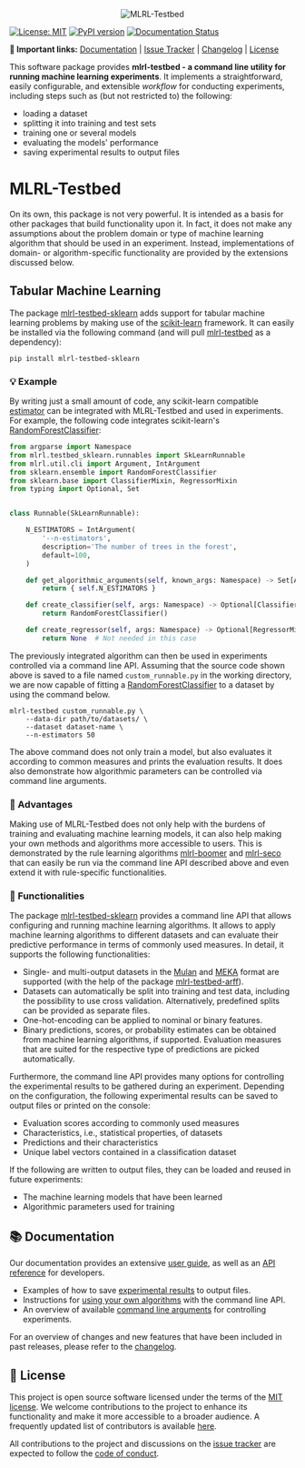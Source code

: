 <p align="center">
  <picture>
    <source media="(prefers-color-scheme: dark)" srcset="https://github.com/mrapp-ke/MLRL-Boomer/raw/main/doc/_static/logo_testbed_dark.svg">
    <source media="(prefers-color-scheme: light)" srcset="https://github.com/mrapp-ke/MLRL-Boomer/raw/main/doc/_static/logo_testbed_light.svg">
    <img alt="MLRL-Testbed" src="https://github.com/mrapp-ke/MLRL-Boomer/raw/main/.assets/logo_testbed_light.svg">
  </picture>
</p>

[![License: MIT](https://img.shields.io/badge/License-MIT-yellow.svg)](https://opensource.org/licenses/MIT) [![PyPI version](https://badge.fury.io/py/mlrl-testbed.svg)](https://badge.fury.io/py/mlrl-testbed) [![Documentation Status](https://readthedocs.org/projects/mlrl-boomer/badge/?version=latest)](https://mlrl-boomer.readthedocs.io/en/latest/?badge=latest)

**🔗 Important links:** [Documentation](https://mlrl-boomer.readthedocs.io/en/latest/user_guide/testbed/index.html) | [Issue Tracker](https://github.com/mrapp-ke/MLRL-Boomer/issues) | [Changelog](https://mlrl-boomer.readthedocs.io/en/latest/misc/CHANGELOG.html) | [License](https://mlrl-boomer.readthedocs.io/en/latest/misc/LICENSE.html)

<!-- documentation-start -->

This software package provides **mlrl-testbed - a command line utility for running machine learning experiments**. It implements a straightforward, easily configurable, and extensible *workflow* for conducting experiments, including steps such as (but not restricted to) the following:

- loading a dataset
- splitting it into training and test sets
- training one or several models
- evaluating the models' performance
- saving experimental results to output files

# MLRL-Testbed

On its own, this package is not very powerful. It is intended as a basis for other packages that build functionality upon it. In fact, it does not make any assumptions about the problem domain or type of machine learning algorithm that should be used in an experiment. Instead, implementations of domain- or algorithm-specific functionality are provided by the extensions discussed below.

## Tabular Machine Learning

The package [mlrl-testbed-sklearn](https://pypi.org/project/mlrl-testbed-sklearn/) adds support for tabular machine learning problems by making use of the [scikit-learn](https://scikit-learn.org) framework. It can easily be installed via the following command (and will pull [mlrl-testbed](https://pypi.org/project/mlrl-testbed/) as a dependency):

```
pip install mlrl-testbed-sklearn
```

### 💡 Example

By writing just a small amount of code, any scikit-learn compatible [estimator](https://scikit-learn.org/stable/glossary.html#term-estimators) can be integrated with MLRL-Testbed and used in experiments. For example, the following code integrates scikit-learn's [RandomForestClassifier](https://scikit-learn.org/stable/modules/generated/sklearn.ensemble.RandomForestClassifier):

```python
from argparse import Namespace
from mlrl.testbed_sklearn.runnables import SkLearnRunnable
from mlrl.util.cli import Argument, IntArgument
from sklearn.ensemble import RandomForestClassifier
from sklearn.base import ClassifierMixin, RegressorMixin
from typing import Optional, Set


class Runnable(SkLearnRunnable):

    N_ESTIMATORS = IntArgument(
        '--n-estimators',
        description='The number of trees in the forest',
        default=100,
    )

    def get_algorithmic_arguments(self, known_args: Namespace) -> Set[Argument]:
        return { self.N_ESTIMATORS }

    def create_classifier(self, args: Namespace) -> Optional[ClassifierMixin]:
        return RandomForestClassifier()

    def create_regressor(self, args: Namespace) -> Optional[RegressorMixin]:
        return None  # Not needed in this case

```

The previously integrated algorithm can then be used in experiments controlled via a command line API. Assuming that the source code shown above is saved to a file named `custom_runnable.py` in the working directory, we are now capable of fitting a [RandomForestClassifier](https://scikit-learn.org/stable/modules/generated/sklearn.ensemble.RandomForestClassifier) to a dataset by using the command below.

```
mlrl-testbed custom_runnable.py \
    --data-dir path/to/datasets/ \
    --dataset dataset-name \
    --n-estimators 50
```

The above command does not only train a model, but also evaluates it according to common measures and prints the evaluation results. It does also demonstrate how algorithmic parameters can be controlled via command line arguments.

### 🏁 Advantages

Making use of MLRL-Testbed does not only help with the burdens of training and evaluating machine learning models, it can also help making your own methods and algorithms more accessible to users. This is demonstrated by the rule learning algorithms [mlrl-boomer](https://pypi.org/project/mlrl-boomer/) and [mlrl-seco](https://pypi.org/project/mlrl-seco/) that can easily be run via the command line API described above and even extend it with rule-specific functionalities.

### 🔧 Functionalities

The package [mlrl-testbed-sklearn](https://pypi.org/project/mlrl-testbed-sklearn/) provides a command line API that allows configuring and running machine learning algorithms. It allows to apply machine learning algorithms to different datasets and can evaluate their predictive performance in terms of commonly used measures. In detail, it supports the following functionalities:

- Single- and multi-output datasets in the [Mulan](https://github.com/tsoumakas/mulan) and [MEKA](https://waikato.github.io/meka/) format are supported (with the help of the package [mlrl-testbed-arff](https://pypi.org/project/mlrl-testbed-arff/)).
- Datasets can automatically be split into training and test data, including the possibility to use cross validation. Alternatively, predefined splits can be provided as separate files.
- One-hot-encoding can be applied to nominal or binary features.
- Binary predictions, scores, or probability estimates can be obtained from machine learning algorithms, if supported. Evaluation measures that are suited for the respective type of predictions are picked automatically.

Furthermore, the command line API provides many options for controlling the experimental results to be gathered during an experiment. Depending on the configuration, the following experimental results can be saved to output files or printed on the console:

- Evaluation scores according to commonly used measures
- Characteristics, i.e., statistical properties, of datasets
- Predictions and their characteristics
- Unique label vectors contained in a classification dataset

If the following are written to output files, they can be loaded and reused in future experiments:

- The machine learning models that have been learned
- Algorithmic parameters used for training

<!-- documentation-end -->

## 📚 Documentation

Our documentation provides an extensive [user guide](https://mlrl-boomer.readthedocs.io/en/latest/user_guide/testbed/index.html), as well as an [API reference](https://mlrl-boomer.readthedocs.io/en/latest/developer_guide/api/python/testbed/mlrl.testbed.html) for developers.

- Examples of how to save [experimental results](https://mlrl-boomer.readthedocs.io/en/latest/user_guide/testbed/experimental_results.html) to output files.
- Instructions for [using your own algorithms](https://mlrl-boomer.readthedocs.io/en/latest/user_guide/testbed/runnables.html) with the command line API.
- An overview of available [command line arguments](https://mlrl-boomer.readthedocs.io/en/latest/user_guide/testbed/arguments.html) for controlling experiments.

For an overview of changes and new features that have been included in past releases, please refer to the [changelog](https://mlrl-boomer.readthedocs.io/en/latest/misc/CHANGELOG.html).

## 📜 License

This project is open source software licensed under the terms of the [MIT license](https://mlrl-boomer.readthedocs.io/en/latest/misc/LICENSE.html). We welcome contributions to the project to enhance its functionality and make it more accessible to a broader audience. A frequently updated list of contributors is available [here](https://mlrl-boomer.readthedocs.io/en/latest/misc/CONTRIBUTORS.html).

All contributions to the project and discussions on the [issue tracker](https://github.com/mrapp-ke/MLRL-Boomer/issues) are expected to follow the [code of conduct](https://mlrl-boomer.readthedocs.io/en/latest/misc/CODE_OF_CONDUCT.html).
